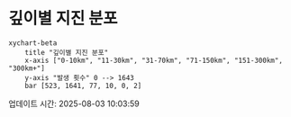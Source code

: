# 깊이별 지진 분포

```mermaid
xychart-beta
    title "깊이별 지진 분포"
    x-axis ["0-10km", "11-30km", "31-70km", "71-150km", "151-300km", "300km+"]
    y-axis "발생 횟수" 0 --> 1643
    bar [523, 1641, 77, 10, 0, 2]
```

업데이트 시간: 2025-08-03 10:03:59
